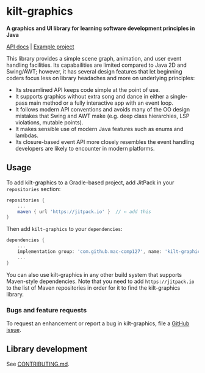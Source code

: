# kilt-graphics

**A graphics and UI library for learning software development principles in Java**

[API docs](https://mac-comp127.github.io/kilt-graphics/) | [Example project](https://github.com/mac-comp127/welcome-app)

This library provides a simple scene graph, animation, and user event handling facilities. Its capabailities are limited compared to Java 2D and Swing/AWT; however, it has several design features that let beginning coders focus less on library headaches and more on underlying principles:

- Its streamlined API keeps code simple at the point of use.
- It supports graphics without extra song and dance in either a single-pass main method or a fully interactive app with an event loop.
- It follows modern API conventions and avoids many of the OO design mistakes that Swing and AWT make (e.g. deep class hierarchies, LSP violations, mutable points).
- It makes sensible use of modern Java features such as enums and lambdas.
- Its closure-based event API more closely resembles the event handling developers are likely to encounter in modern platforms.


## Usage

To add kilt-graphics to a Gradle-based project, add JitPack in your `repositories` section:

```gradle
repositories {
    ...
    maven { url 'https://jitpack.io' }  // ← add this
}
```

Then add `kilt-graphics` to your `dependencies`:

```gradle
dependencies {
    ...
    implementation group: 'com.github.mac-comp127', name: 'kilt-graphics', version: '1.5'  // ← add this
    ...
}
```

You can also use kilt-graphics in any other build system that supports Maven-style dependencies. Note that you need to add `https://jitpack.io` to the list of Maven repositories in order for it to find the kilt-graphics library.

### Bugs and feature requests

To request an enhancement or report a bug in kilt-graphics, file a [GitHub issue](https://github.com/mac-comp127/kilt-graphics/issues).


## Library development

See [CONTRIBUTING.md](CONTRIBUTING.md).
